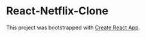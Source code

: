 # React-Netflix-Clone

This project was bootstrapped with [Create React App](https://github.com/facebookincubator/create-react-app).
